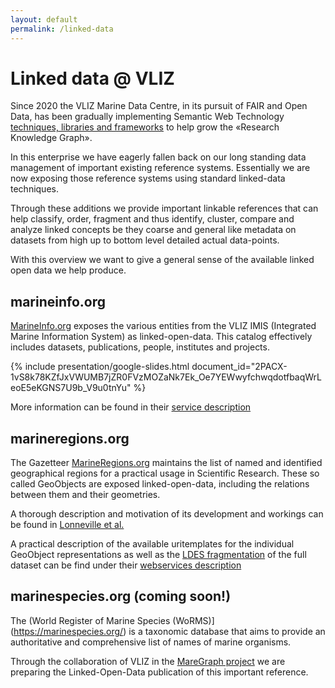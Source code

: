 ```yaml
---
layout: default
permalink: /linked-data
---
```


# Linked data @ VLIZ

Since 2020 the VLIZ Marine Data Centre, in its pursuit of FAIR and Open Data, has been gradually implementing Semantic Web Technology [techniques, libraries and frameworks](/technical-approach) to help grow the «Research Knowledge Graph». 

In this enterprise we have eagerly fallen back on our long standing data management of important existing reference systems. Essentially we are now exposing those reference systems using standard linked-data techniques.

Through these additions we provide important linkable references that can help classify, order, fragment and thus identify, cluster, compare and analyze linked concepts be they coarse and general like metadata on datasets from high up to bottom level detailed actual data-points.

With this overview we want to give a general sense of the available linked open data we help produce.

## marineinfo.org

[MarineInfo.org](https://marineinfo.org/) exposes the various entities from the VLIZ IMIS (Integrated Marine Information System) as linked-open-data.  This catalog effectively includes datasets, publications, people, institutes and projects.

{% include presentation/google-slides.html
   document_id="2PACX-1vS8k78KZfJxVWUMB7jZR0FVzMOZaNk7Ek_Oe7YEWwyfchwqdotfbaqWrLeoE5eKGNS7U9b_V9u0tnYu"
%}
 
More information can be found in their [service description](https://marineinfo.org/products-and-services)

## marineregions.org

The Gazetteer [MarineRegions.org](https://marineregions.org/) maintains the list of named and identified geographical regions for a practical usage in Scientific Research. These so called GeoObjects are exposed linked-open-data, including the relations between them and their geometries.

A thorough description and motivation of its development and workings can be found in [Lonneville et al.](https://marineinfo.org/id/publication/346947)

A practical description of the available uritemplates for the individual GeoObject representations as well as the [LDES fragmentation](https://marineregions.org/feed) of the full dataset can be find under their [webservices description](https://marineregions.org/gazetteer.php?p=webservices) 


## marinespecies.org (coming soon!)

The (World Register of Marine Species (WoRMS)](https://marinespecies.org/) is a taxonomic database that aims to provide an authoritative and comprehensive list of names of marine organisms.

Through the collaboration of VLIZ in the [MareGraph project](https://www.maregraph.eu/) we are preparing the Linked-Open-Data publication of this important reference.


